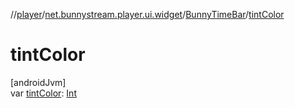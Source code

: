 //[player](../../../index.md)/[net.bunnystream.player.ui.widget](../index.md)/[BunnyTimeBar](index.md)/[tintColor](tint-color.md)

# tintColor

[androidJvm]\
var [tintColor](tint-color.md): [Int](https://kotlinlang.org/api/latest/jvm/stdlib/kotlin-stdlib/kotlin/-int/index.html)
